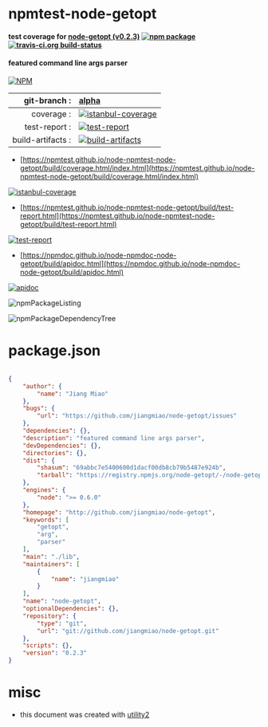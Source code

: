 # npmtest-node-getopt

#### test coverage for  [node-getopt (v0.2.3)](http://github.com/jiangmiao/node-getopt)  [![npm package](https://img.shields.io/npm/v/npmtest-node-getopt.svg?style=flat-square)](https://www.npmjs.org/package/npmtest-node-getopt) [![travis-ci.org build-status](https://api.travis-ci.org/npmtest/node-npmtest-node-getopt.svg)](https://travis-ci.org/npmtest/node-npmtest-node-getopt)

#### featured command line args parser

[![NPM](https://nodei.co/npm/node-getopt.png?downloads=true&downloadRank=true&stars=true)](https://www.npmjs.com/package/node-getopt)

| git-branch : | [alpha](https://github.com/npmtest/node-npmtest-node-getopt/tree/alpha)|
|--:|:--|
| coverage : | [![istanbul-coverage](https://npmtest.github.io/node-npmtest-node-getopt/build/coverage.badge.svg)](https://npmtest.github.io/node-npmtest-node-getopt/build/coverage.html/index.html)|
| test-report : | [![test-report](https://npmtest.github.io/node-npmtest-node-getopt/build/test-report.badge.svg)](https://npmtest.github.io/node-npmtest-node-getopt/build/test-report.html)|
| build-artifacts : | [![build-artifacts](https://npmtest.github.io/node-npmtest-node-getopt/glyphicons_144_folder_open.png)](https://github.com/npmtest/node-npmtest-node-getopt/tree/gh-pages/build)|

- [https://npmtest.github.io/node-npmtest-node-getopt/build/coverage.html/index.html](https://npmtest.github.io/node-npmtest-node-getopt/build/coverage.html/index.html)

[![istanbul-coverage](https://npmtest.github.io/node-npmtest-node-getopt/build/screenCapture.buildCi.browser.%252Ftmp%252Fbuild%252Fcoverage.lib.html.png)](https://npmtest.github.io/node-npmtest-node-getopt/build/coverage.html/index.html)

- [https://npmtest.github.io/node-npmtest-node-getopt/build/test-report.html](https://npmtest.github.io/node-npmtest-node-getopt/build/test-report.html)

[![test-report](https://npmtest.github.io/node-npmtest-node-getopt/build/screenCapture.buildCi.browser.%252Ftmp%252Fbuild%252Ftest-report.html.png)](https://npmtest.github.io/node-npmtest-node-getopt/build/test-report.html)

- [https://npmdoc.github.io/node-npmdoc-node-getopt/build/apidoc.html](https://npmdoc.github.io/node-npmdoc-node-getopt/build/apidoc.html)

[![apidoc](https://npmdoc.github.io/node-npmdoc-node-getopt/build/screenCapture.buildCi.browser.%252Ftmp%252Fbuild%252Fapidoc.html.png)](https://npmdoc.github.io/node-npmdoc-node-getopt/build/apidoc.html)

![npmPackageListing](https://npmtest.github.io/node-npmtest-node-getopt/build/screenCapture.npmPackageListing.svg)

![npmPackageDependencyTree](https://npmtest.github.io/node-npmtest-node-getopt/build/screenCapture.npmPackageDependencyTree.svg)



# package.json

```json

{
    "author": {
        "name": "Jiang Miao"
    },
    "bugs": {
        "url": "https://github.com/jiangmiao/node-getopt/issues"
    },
    "dependencies": {},
    "description": "featured command line args parser",
    "devDependencies": {},
    "directories": {},
    "dist": {
        "shasum": "69abbc7e5400600d1dacf00db8cb79b5487e924b",
        "tarball": "https://registry.npmjs.org/node-getopt/-/node-getopt-0.2.3.tgz"
    },
    "engines": {
        "node": ">= 0.6.0"
    },
    "homepage": "http://github.com/jiangmiao/node-getopt",
    "keywords": [
        "getopt",
        "arg",
        "parser"
    ],
    "main": "./lib",
    "maintainers": [
        {
            "name": "jiangmiao"
        }
    ],
    "name": "node-getopt",
    "optionalDependencies": {},
    "repository": {
        "type": "git",
        "url": "git://github.com/jiangmiao/node-getopt.git"
    },
    "scripts": {},
    "version": "0.2.3"
}
```



# misc
- this document was created with [utility2](https://github.com/kaizhu256/node-utility2)
